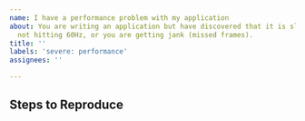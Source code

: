 ```yaml
---
name: I have a performance problem with my application
about: You are writing an application but have discovered that it is slow, you are
  not hitting 60Hz, or you are getting jank (missed frames).
title: ''
labels: 'severe: performance'
assignees: ''

---
```


<!-- Thank you for using Flutter!

     If you are looking for support, please check out our documentation
     or consider asking a question on Stack Overflow:
      * https://flutter.dev/
      * https://api.flutter.dev/
      * https://stackoverflow.com/questions/tagged/flutter?sort=frequent

     If you have found a performance problem, then fill our the template below.
     Please read our guide to filing a bug first: https://flutter.dev/docs/resources/bug-reports
-->

## Steps to Reproduce

<!--
1.  Please tell us exactly how to reproduce the problem you are running into.

2.  Please attach a small application (ideally just one main.dart file) that
     reproduces the problem. You could use https://gist.github.com/ for this.

3.  Run this app on a physical device using profile mode with Skia tracing
     enabled, as follows:
       flutter run --profile --trace-skia
       Press ‘P’ to enable the performance overlay.

4.  Record a video of the performance issue using another phone so we
     can have an intuitive understanding of what happened. Don’t use
     "adb screenrecord", as that affects the performance of the profile run.

5.  Open Observatory and save a timeline trace of the performance issue
     so we know which functions might be causing it. See "How to Collect
     and Read Timeline Traces" on this blog post:
       https://medium.com/flutter-io/profiling-flutter-applications-using-the-timeline-a1a434964af03#a499
-->

<!--
     Run `flutter analyze` and attach any output of that command below.
     If there are any analysis errors, try resolving them before filing this issue.
-->

```
```

<!-- Finally, paste the output of running `flutter doctor -v` here, with your device plugged in. -->

```
```
